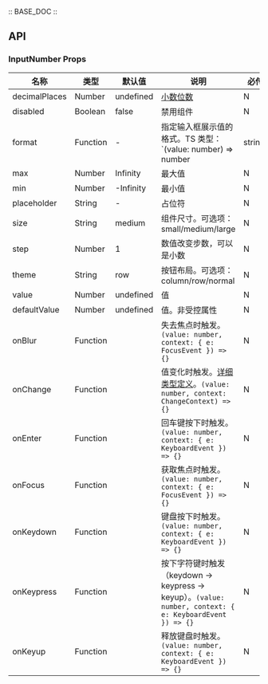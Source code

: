 :: BASE_DOC ::

## API

### InputNumber Props

名称 | 类型 | 默认值 | 说明 | 必传
-- | -- | -- | -- | --
decimalPlaces | Number | undefined | [小数位数](https://en.wiktionary.org/wiki/decimal_place) | N
disabled | Boolean | false | 禁用组件 | N
format | Function | - | 指定输入框展示值的格式。TS 类型：`(value: number) => number | string` | N
max | Number | Infinity | 最大值 | N
min | Number | -Infinity | 最小值 | N
placeholder | String | - | 占位符 | N
size | String | medium | 组件尺寸。可选项：small/medium/large | N
step | Number | 1 | 数值改变步数，可以是小数 | N
theme | String | row | 按钮布局。可选项：column/row/normal | N
value | Number | undefined | 值 | N
defaultValue | Number | undefined | 值。非受控属性 | N
onBlur | Function |  | 失去焦点时触发。`(value: number, context: { e: FocusEvent }) => {}` | N
onChange | Function |  | 值变化时触发。[详细类型定义](https://github.com/Tencent/tdesign-react/blob/main/src/input-number/type.ts)。`(value: number, context: ChangeContext) => {}` | N
onEnter | Function |  | 回车键按下时触发。`(value: number, context: { e: KeyboardEvent }) => {}` | N
onFocus | Function |  | 获取焦点时触发。`(value: number, context: { e: FocusEvent }) => {}` | N
onKeydown | Function |  | 键盘按下时触发。`(value: number, context: { e: KeyboardEvent }) => {}` | N
onKeypress | Function |  | 按下字符键时触发（keydown -> keypress -> keyup）。`(value: number, context: { e: KeyboardEvent }) => {}` | N
onKeyup | Function |  | 释放键盘时触发。`(value: number, context: { e: KeyboardEvent }) => {}` | N
